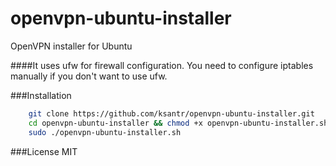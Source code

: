# openvpn-ubuntu-installer
OpenVPN installer for Ubuntu

####It uses ufw for firewall configuration. You need to configure iptables manually if you don't want to use ufw.

###Installation
```bash
    git clone https://github.com/ksantr/openvpn-ubuntu-installer.git
    cd openvpn-ubuntu-installer && chmod +x openvpn-ubuntu-installer.sh
    sudo ./openvpn-ubuntu-installer.sh
```
###License
MIT
